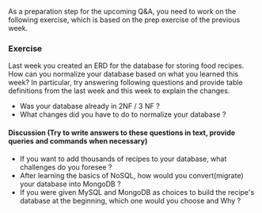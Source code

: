 As a preparation step for the upcoming Q&A, you need to work on the following exercise, which is based on the prep exercise of the previous week. 

### Exercise

Last week you created an ERD for the database for storing food recipes.
How can you normalize your database based on what you learned this week?
In particular, try answering following questions and provide table definitions from the last week
and this week to explain the changes.

* Was your database already in 2NF / 3 NF ?
* What changes did you have to do to normalize your database ?

#### Discussion (Try to write answers to these questions in text, provide queries and commands when necessary)
* If you want to add thousands of recipes to your database, what challenges do you foresee ?
* After learning the basics of NoSQL, how would you convert(migrate) your database into MongoDB ?
* If you were given MySQL and MongoDB as choices to build the recipe's database at the beginning, 
which one would you choose and Why ?




